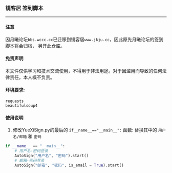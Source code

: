 ### 镜客居 签到脚本

---
#### 注意
因月曦论坛`bbs.wccc.cc`已迁移到镜客居`www.jkju.cc`，因此原先月曦论坛的签到脚本将会归档， 另开此仓库。

#### 免责声明
本文件仅供学习和技术交流使用，不得用于非法用途。对于因滥用而导致的任何法律责任，本人概不负责。

#### 环境要求:
    requests
    beautifulsoup4

#### 使用说明
1. 修改YueXiSign.py的最后的 `if__name__=="__main__":` 函数:
替换其中的 `用户名/邮箱` 和 `密码`
```python
if __name__ == "__main__":
    # 用户名-密码登录
    AutoSign("用户名", "密码").start()
    # 邮箱-密码登录
    AutoSign("邮箱", "密码", is_email = True).start()
```